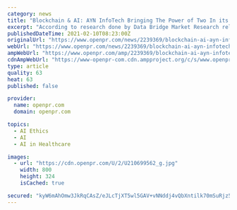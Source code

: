 ```yaml
---
category: news
title: "Blockchain & AI: AYN InfoTech Bringing The Power of Two In its Healthcare & Lifesciences Solution"
excerpt: "According to research done by Data Bridge Market Research released in December 2020 Blockchain technology in the healthcare market is expected to gain market growth in the forecast period of 2021 to 2028 The market will grow with a CAGR"
publishedDateTime: 2021-02-10T08:23:00Z
originalUrl: "https://www.openpr.com/news/2239369/blockchain-ai-ayn-infotech-bringing-the-power-of-two-in-its"
webUrl: "https://www.openpr.com/news/2239369/blockchain-ai-ayn-infotech-bringing-the-power-of-two-in-its"
ampWebUrl: "https://www.openpr.com/amp/2239369/blockchain-ai-ayn-infotech-bringing-the-power-of-two-in-its"
cdnAmpWebUrl: "https://www-openpr-com.cdn.ampproject.org/c/s/www.openpr.com/amp/2239369/blockchain-ai-ayn-infotech-bringing-the-power-of-two-in-its"
type: article
quality: 63
heat: 63
published: false

provider:
  name: openpr.com
  domain: openpr.com

topics:
  - AI Ethics
  - AI
  - AI in Healthcare

images:
  - url: "https://cdn.openpr.com/U/2/U210699562_g.jpg"
    width: 800
    height: 324
    isCached: true

secured: "kyW6mAhOmw3JkRqCAsZ/eJLcTjXT5wl5GAV+vNNddj4vQbXntilk70mSuRjz5HEF9Ug5ch+ZeCkLXOCENDO01dC5iMn9pcrx2JXFxxofYq2qCRvGJglFWoao63JP6tFRa/LhlfH8pOKzuSuEtweslhlNvBpkcw8sTsk7erCbb/iDK6wtrT5aCOjBk6bfs7et+WMs+YRZomc52jeI7ulOkqjuzYPV7G0ZRxV3FoYzmlpYB1rOccmdAxB9Hj2hJXvI4Dxyc4rFPG8yFJYiWbC7INTu3+RN8I7q4mOmLkiYpJP0mhNfZtbTaLv2OX1oVi04iwf+1G+JLbvrL1OBmSoGFP9FoTkscb/YHwY2BMMDrbI=;aAhj/yuw/4IjrskLfcPx8g=="
---
```


